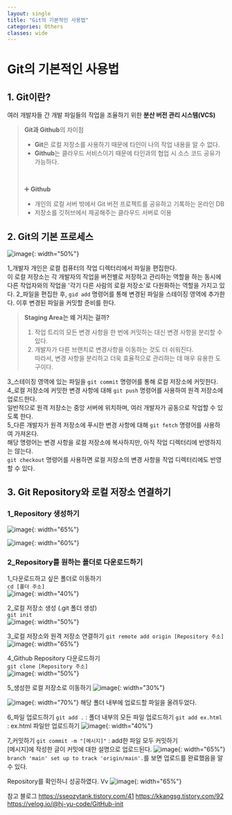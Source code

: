 ```yaml
---
layout: single
title: "Git의 기본적인 사용법"
categories: Others
classes: wide
---
```


# Git의 기본적인 사용법

## 1. Git이란?

여러 개발자들 간 개발 파일들의 작업을 조율하기 위한 **분산 버전 관리 시스템(VCS)** <br>

> **Git과 Github**의 차이점
>  - **Git**은 로컬 저장소를 사용하기 때문에 타인이 나의 작업 내용을 알 수 없다.
>  - **Github**는 클라우드 서비스이기 때문에 타인과의 협업 시 소스 코드 공유가 가능하다.
>  <br>
>  
> ➕ **Github**
>  - 개인의 로컬 서버 밖에서 Git 버전 프로젝트를 공유하고 기록하는 온라인 DB
>  - 저장소를 깃허브에서 제공해주는 클라우드 서버로 이용

## 2. Git의 기본 프로세스

![image](https://github.com/Y0-0N63/STUDY-4242-Ver.2/assets/144354615/7668a172-3a27-4c18-b3a1-58dbadebca9c){: width="50%"}

1_개발자 개인은 로컬 컴퓨터의 작업 디렉터리에서 파일을 편집한다. <br>
이 로컬 저장소는 각 개발자의 작업을 버전별로 저장하고 관리하는 역할을 하는 동시에 다른 작업자와의 작업을 '각기 다른 사람의 로컬 저장소'로 다원화하는 역할을 가지고 있다.
2_파일을 편집한 후, `gid add` 명령어를 통해 변경된 파일을 스테이징 영역에 추가한다. 이후 변경된 파일을 커밋할 준비를 한다.<br>

> **Staging Area는 왜 거치는 걸까?**
>  1) 작업 트리의 모든 변경 사항을 한 번에 커밋하는 대신 변경 사항을 분리할 수 있다.
>  2) 개발자가 다른 브랜치로 변경사항을 이동하는 것도 더 쉬워진다. <br>
>  따라서, 변경 사항을 분리하고 더욱 효율적으로 관리하는 데 매우 유용한 도구이다.

3_스테이징 영역에 있는 파일을 `git commit` 명령어를 통해 로컬 저장소에 커밋한다.<br>
4_로컬 저장소에 커밋한 변경 사항에 대해 `git push` 명령어를 사용하여 원격 저장소에 업로드한다. <br>
일반적으로 원격 저장소는 중앙 서버에 위치하며, 여러 개발자가 공동으로 작업할 수 있도록 한다.<br>
5_다른 개발자가 원격 저장소에 푸시한 변경 사항에 대해 `git fetch` 명령어를 사용하여 가져온다.<br>
해당 명령어는 변경 사항을 로컬 저장소에 복사하지만, 아직 작업 디렉터리에 반영하지는 않는다. <br>
`git checkout` 명령어를 사용하면 로컬 저장소의 변경 사항을 작업 디렉터리에도 반영할 수 있다.<br>
  
## 3. Git Repository와 로컬 저장소 연결하기

### 1_Repository 생성하기

![image](https://github.com/Y0-0N63/STUDY-4242-Ver.2/assets/144354615/4f25520a-f094-4306-8f7f-d0735983d17d){: width="65%"}

![image](https://github.com/Y0-0N63/STUDY-4242-Ver.2/assets/144354615/088129af-86b2-4a7f-8c60-4c44d8160fa1){: width="60%"}


### 2_Repository를 원하는 폴더로 다운로드하기

1_다운로드하고 싶은 폴더로 이동하기 <br>
`cd [폴더 주소]` <br>
![image](https://github.com/Y0-0N63/STUDY-4242-Ver.2/assets/144354615/60467605-974e-43f9-8078-050df389f530){: width="40%"}

2_로컬 저장소 생성 (.git 폴더 생성) <br>
`git init` <br>
![image](https://github.com/Y0-0N63/STUDY-4242-Ver.2/assets/144354615/adfd8d4f-246f-4f0b-a3d9-03023be2ef56){: width="50%"}

3_로컬 저장소와 원격 저장소 연결하기
`git remote add origin [Repository 주소]`
![image](https://github.com/Y0-0N63/STUDY-4242-Ver.2/assets/144354615/9618fd71-436f-4607-a03c-15399899d2ef){: width="65%"}

4_Github Repository 다운로드하기 <br>
`git clone [Repository 주소]` <br>
![image](https://github.com/Y0-0N63/STUDY-4242-Ver.2/assets/144354615/b56781bf-73e5-467b-aab0-5359437bc96c){: width="50%"}

5_생성한 로컬 저장소로 이동하기
![image](https://github.com/Y0-0N63/STUDY-4242-Ver.2/assets/144354615/e649df83-08c2-476a-80b7-17fa19e349d5){: width="30%"}

![image](https://github.com/Y0-0N63/STUDY-4242-Ver.2/assets/144354615/d28811c8-843e-4e0f-89cd-120a5901d463){: width="70%"}
해당 폴더 내부에 업로드할 파일을 올려두었다.

6_파일 업로드하기
`git add .` : 폴더 내부의 모든 파일 업로드하기
`git add ex.html` : ex.html 파일만 업로드하기
![image](https://github.com/Y0-0N63/STUDY-4242-Ver.2/assets/144354615/faf2ebf4-4461-40c7-82c2-dda4adea3b54){: width="40%"}

7_커밋하기
`git commit -m "[메시지]"` : add한 파일 모두 커밋하기 <br>
[메시지]에 작성한 글이 커밋에 대한 설명으로 업로드된다.
![image](https://github.com/Y0-0N63/STUDY-4242-Ver.2/assets/144354615/8fe055b7-736f-4075-a5bb-c256e642454c){: width="65%"}
`branch 'main' set up to track 'origin/main'.`를 보면 업로드를 완료했음을 알 수 있다.

Repository를 확인하니 성공하였다. Vv
![image](https://github.com/Y0-0N63/STUDY-4242-Ver.2/assets/144354615/3d36ebdd-12fc-45f9-a7b7-630611355f61){: width="65%"}

참고 블로그
https://sseozytank.tistory.com/41
https://kkangsg.tistory.com/92
https://velog.io/@hj-yu-code/GitHub-init
